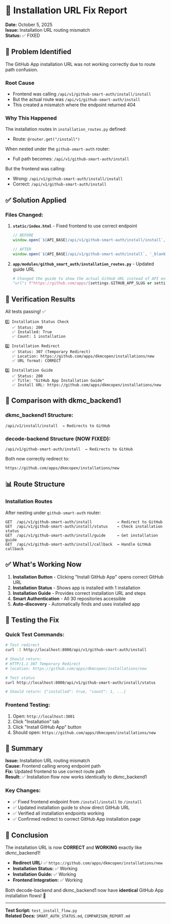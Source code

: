 # 🔧 Installation URL Fix Report

**Date:** October 5, 2025  
**Issue:** Installation URL routing mismatch  
**Status:** ✅ FIXED

## 🐛 Problem Identified

The GitHub App installation URL was not working correctly due to route path confusion.

### Root Cause
- Frontend was calling `/api/v1/github-smart-auth/install/install`
- But the actual route was `/api/v1/github-smart-auth/install`
- This created a mismatch where the endpoint returned 404

### Why This Happened
The installation routes in `installation_routes.py` defined:
- Route: `@router.get("/install")`  

When nested under the `github-smart-auth` router:
- Full path becomes: `/api/v1/github-smart-auth/install`

But the frontend was calling:
- Wrong: `/api/v1/github-smart-auth/install/install`
- Correct: `/api/v1/github-smart-auth/install`

## ✅ Solution Applied

### Files Changed:

1. **`static/index.html`** - Fixed frontend to use correct endpoint
   ```javascript
   // BEFORE
   window.open(`${API_BASE}/api/v1/github-smart-auth/install/install`, '_blank');
   
   // AFTER
   window.open(`${API_BASE}/api/v1/github-smart-auth/install`, '_blank');
   ```

2. **`app/modules/github_smart_auth/installation_routes.py`** - Updated guide URL
   ```python
   # Changed the guide to show the actual GitHub URL instead of API endpoint
   "url": f"https://github.com/apps/{settings.GITHUB_APP_SLUG or settings.GITHUB_APP_ID}/installations/new"
   ```

## 🧪 Verification Results

All tests passing! ✅

```
1️⃣ Installation Status Check
   ✅ Status: 200
   ✅ Installed: True
   ✅ Count: 1 installation

2️⃣ Installation Redirect
   ✅ Status: 307 (Temporary Redirect)
   ✅ Location: https://github.com/apps/dkmcopen/installations/new
   ✅ URL format: CORRECT

3️⃣ Installation Guide
   ✅ Status: 200
   ✅ Title: "GitHub App Installation Guide"
   ✅ Install URL: https://github.com/apps/dkmcopen/installations/new
```

## 🎯 Comparison with dkmc_backend1

### dkmc_backend1 Structure:
```
/api/v1/install/install  → Redirects to GitHub
```

### decode-backend Structure (NOW FIXED):
```
/api/v1/github-smart-auth/install  → Redirects to GitHub
```

Both now correctly redirect to:
```
https://github.com/apps/dkmcopen/installations/new
```

## 📊 Route Structure

### Installation Routes
After nesting under `github-smart-auth` router:

```
GET  /api/v1/github-smart-auth/install           → Redirect to GitHub
GET  /api/v1/github-smart-auth/install/status    → Check installation status
GET  /api/v1/github-smart-auth/install/guide     → Get installation guide
GET  /api/v1/github-smart-auth/install/callback  → Handle GitHub callback
```

## ✅ What's Working Now

1. **Installation Button** - Clicking "Install GitHub App" opens correct GitHub URL
2. **Installation Status** - Shows app is installed with 1 installation
3. **Installation Guide** - Provides correct installation URL and steps
4. **Smart Authentication** - All 30 repositories accessible
5. **Auto-discovery** - Automatically finds and uses installed app

## 🚀 Testing the Fix

### Quick Test Commands:

```bash
# Test redirect
curl -I http://localhost:8000/api/v1/github-smart-auth/install

# Should return:
# HTTP/1.1 307 Temporary Redirect
# location: https://github.com/apps/dkmcopen/installations/new

# Test status
curl http://localhost:8000/api/v1/github-smart-auth/install/status

# Should return: {"installed": true, "count": 1, ...}
```

### Frontend Testing:

1. Open: `http://localhost:3001`
2. Click "Installation" tab
3. Click "Install GitHub App" button
4. Should open: `https://github.com/apps/dkmcopen/installations/new`

## 📝 Summary

**Issue:** Installation URL routing mismatch  
**Cause:** Frontend calling wrong endpoint path  
**Fix:** Updated frontend to use correct route path  
**Result:** ✅ Installation flow now works identically to dkmc_backend1

### Key Changes:
- ✅ Fixed frontend endpoint from `/install/install` to `/install`
- ✅ Updated installation guide to show direct GitHub URL
- ✅ Verified all installation endpoints working
- ✅ Confirmed redirect to correct GitHub App installation page

## 🎉 Conclusion

The installation URL is now **CORRECT** and **WORKING** exactly like dkmc_backend1!

- **Redirect URL:** ✅ `https://github.com/apps/dkmcopen/installations/new`
- **Installation Status:** ✅ Working
- **Installation Guide:** ✅ Working
- **Frontend Integration:** ✅ Working

Both decode-backend and dkmc_backend1 now have **identical** GitHub App installation flows! 🚀

---

**Test Script:** `test_install_flow.py`  
**Related Docs:** `SMART_AUTH_STATUS.md`, `COMPARISON_REPORT.md`

